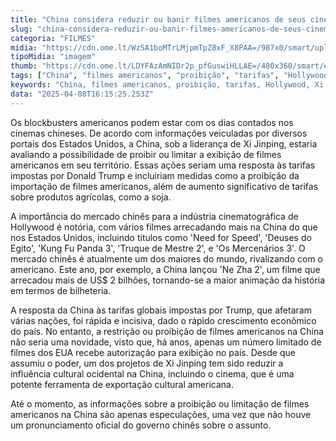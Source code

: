 ```yaml
---
title: "China considera reduzir ou banir filmes americanos de seus cinemas"
slug: "china-considera-reduzir-ou-banir-filmes-americanos-de-seus-cinemas"
categoria: "FILMES"
midia: "https://cdn.ome.lt/Wz5A1boMTrLMjpmTpZ8xF_X8PAA=/987x0/smart/uploads/conteudo/fotos/OMELETE_CAPA_-_2025-04-08T122151.157.png"
tipoMidia: "imagem"
thumb: "https://cdn.ome.lt/LDYFAzAmNIDr2p_pfGuswiHLLAE=/480x360/smart/extras/conteudos/omelete_THUMB_-_2025-04-08T122137.760.png"
tags: ["China", "filmes americanos", "proibição", "tarifas", "Hollywood", "Xi Jinping", "mercado cinematográfico", "influência cultural."]
keywords: "China, filmes americanos, proibição, tarifas, Hollywood, Xi Jinping, mercado cinematográfico, influência cultural."
data: "2025-04-08T16:15:25.253Z"
---
```


Os blockbusters americanos podem estar com os dias contados nos cinemas chineses. De acordo com informações veiculadas por diversos portais dos Estados Unidos, a China, sob a liderança de Xi Jinping, estaria avaliando a possibilidade de proibir ou limitar a exibição de filmes americanos em seu território. Essas ações seriam uma resposta às tarifas impostas por Donald Trump e incluiriam medidas como a proibição da importação de filmes americanos, além de aumento significativo de tarifas sobre produtos agrícolas, como a soja.

A importância do mercado chinês para a indústria cinematográfica de Hollywood é notória, com vários filmes arrecadando mais na China do que nos Estados Unidos, incluindo títulos como 'Need for Speed', 'Deuses do Egito', 'Kung Fu Panda 3', 'Truque de Mestre 2', e 'Os Mercenários 3'. O mercado chinês é atualmente um dos maiores do mundo, rivalizando com o americano. Este ano, por exemplo, a China lançou 'Ne Zha 2', um filme que arrecadou mais de US$ 2 bilhões, tornando-se a maior animação da história em termos de bilheteria.

A resposta da China às tarifas globais impostas por Trump, que afetaram várias nações, foi rápida e incisiva, dado o rápido crescimento econômico do país. No entanto, a restrição ou proibição de filmes americanos na China não seria uma novidade, visto que, há anos, apenas um número limitado de filmes dos EUA recebe autorização para exibição no país. Desde que assumiu o poder, um dos projetos de Xi Jinping tem sido reduzir a influência cultural ocidental na China, incluindo o cinema, que é uma potente ferramenta de exportação cultural americana.

Até o momento, as informações sobre a proibição ou limitação de filmes americanos na China são apenas especulações, uma vez que não houve um pronunciamento oficial do governo chinês sobre o assunto.